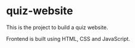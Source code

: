 # quiz-website

This is the project to build a quiz website.

Frontend is built using HTML, CSS and JavaScript.
